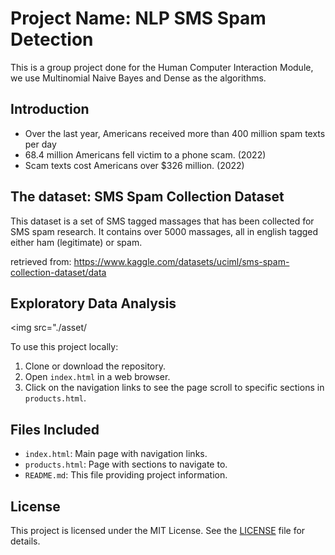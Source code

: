 # Project Name: NLP SMS Spam Detection 

This is a group project done for the Human Computer Interaction Module, we use Multinomial Naive Bayes and Dense as the algorithms.

## Introduction

- Over the last year, Americans received more than 400 million spam texts per day
- 68.4 million Americans fell victim to a phone scam. (2022)
- Scam texts cost Americans over $326 million. (2022)

## The dataset: SMS Spam Collection Dataset

This dataset is a set of SMS tagged massages that has been collected for SMS spam research. It contains over 5000 massages, all in english tagged either ham (legitimate) or spam. 

retrieved from: https://www.kaggle.com/datasets/uciml/sms-spam-collection-dataset/data

## Exploratory Data Analysis

<img src="./asset/

To use this project locally:

1. Clone or download the repository.
2. Open `index.html` in a web browser.
3. Click on the navigation links to see the page scroll to specific sections in `products.html`.

## Files Included

- `index.html`: Main page with navigation links.
- `products.html`: Page with sections to navigate to.
- `README.md`: This file providing project information.

## License

This project is licensed under the MIT License. See the [LICENSE](LICENSE) file for details.

